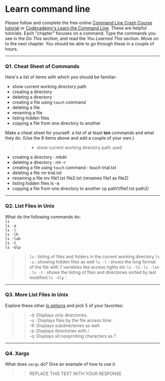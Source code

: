 # Learn command line

Please follow and complete the free online [Command Line Crash Course
tutorial](https://web.archive.org/web/20160708171659/http://cli.learncodethehardway.org/book/) or [Codecademy's Learn the Command Line](https://www.codecademy.com/learn/learn-the-command-line). These are helpful tutorials. Each "chapter" focuses on a command. Type the commands you see in the _Do This_ section, and read the _You Learned This_ section. Move on to the next chapter. You should be able to go through these in a couple of hours.

---

### Q1.  Cheat Sheet of Commands  

Here's a list of items with which you should be familiar:  
* show current working directory path
* creating a directory
* deleting a directory
* creating a file using `touch` command
* deleting a file
* renaming a file
* listing hidden files
* copying a file from one directory to another

Make a cheat sheet for yourself: a list of at least **ten** commands and what they do.  (Use the 8 items above and add a couple of your own.)  

> > * show current working directory path :pwd 
* creating a directory : mkdir  
* deleting a directory : rm -r  
* creating a file using `touch` command : touch trial.txt  
* deleting a file rm trial.txt  
* renaming a file mv file1.txt file2.txt (renames file1 as file2)  
* listing hidden files ls -a  
* copying a file from one directory to another cp path1/file1.txt path2/

---

### Q2.  List Files in Unix   

What do the following commands do:  
`ls`  
`ls -a`  
`ls -l`  
`ls -lh`  
`ls -lah`  
`ls -t`  
`ls -Glp`  

> > `ls`  : listing of files and folders in the current working directory
`ls -a`  : showing hidden files as well 
`ls -l`  : shows the long format of the file with 7 variables like access rights etc
`ls -lh`  : 
`ls -lah`  :
`ls -t`  : shows the listing of files and directories sorted by last modified
`ls -Glp` :

---

### Q3.  More List Files in Unix  

 Explore these other [ls options](http://www.techonthenet.com/unix/basic/ls.php) and pick 5 of your favorites:

> > -d :Displays only directories.  
-u : Displays files by the file access time.  
-R :Displays subdirectories as well.  
-p :Displays directories with /  
-q :Displays all nonprinting characters as ?
---

### Q4.  Xargs   

What does `xargs` do? Give an example of how to use it.

> > REPLACE THIS TEXT WITH YOUR RESPONSE

 

